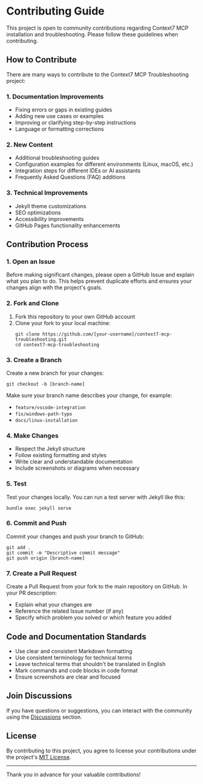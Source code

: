 # Contributing Guide

This project is open to community contributions regarding Context7 MCP installation and troubleshooting. Please follow these guidelines when contributing.

## How to Contribute

There are many ways to contribute to the Context7 MCP Troubleshooting project:

### 1. Documentation Improvements

- Fixing errors or gaps in existing guides
- Adding new use cases or examples
- Improving or clarifying step-by-step instructions
- Language or formatting corrections

### 2. New Content

- Additional troubleshooting guides
- Configuration examples for different environments (Linux, macOS, etc.)
- Integration steps for different IDEs or AI assistants
- Frequently Asked Questions (FAQ) additions

### 3. Technical Improvements

- Jekyll theme customizations
- SEO optimizations
- Accessibility improvements
- GitHub Pages functionality enhancements

## Contribution Process

### 1. Open an Issue

Before making significant changes, please open a GitHub Issue and explain what you plan to do. This helps prevent duplicate efforts and ensures your changes align with the project's goals.

### 2. Fork and Clone

1. Fork this repository to your own GitHub account
2. Clone your fork to your local machine:
   ```
   git clone https://github.com/[your-username]/context7-mcp-troubleshooting.git
   cd context7-mcp-troubleshooting
   ```

### 3. Create a Branch

Create a new branch for your changes:
```
git checkout -b [branch-name]
```

Make sure your branch name describes your change, for example:
- `feature/vscode-integration`
- `fix/windows-path-typo`
- `docs/linux-installation`

### 4. Make Changes

- Respect the Jekyll structure
- Follow existing formatting and styles
- Write clear and understandable documentation
- Include screenshots or diagrams when necessary

### 5. Test

Test your changes locally. You can run a test server with Jekyll like this:

```
bundle exec jekyll serve
```

### 6. Commit and Push

Commit your changes and push your branch to GitHub:

```
git add .
git commit -m "Descriptive commit message"
git push origin [branch-name]
```

### 7. Create a Pull Request

Create a Pull Request from your fork to the main repository on GitHub.
In your PR description:
- Explain what your changes are
- Reference the related Issue number (if any)
- Specify which problem you solved or which feature you added

## Code and Documentation Standards

- Use clear and consistent Markdown formatting
- Use consistent terminology for technical terms
- Leave technical terms that shouldn't be translated in English
- Mark commands and code blocks in code format
- Ensure screenshots are clear and focused

## Join Discussions

If you have questions or suggestions, you can interact with the community using the [Discussions](https://github.com/akmaster/context7-mcp-troubleshooting/discussions) section.

## License

By contributing to this project, you agree to license your contributions under the project's [MIT License](LICENSE).

---

Thank you in advance for your valuable contributions!
